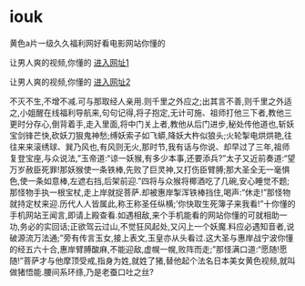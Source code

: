 # iouk
黄色a片一级久久福利网好看电影网站你懂的
                 
让男人爽的视频,你懂的  [进入网址1](https://jaakcc.com/?111)

让男人爽的视频,你懂的  [进入网址2](https://jaamcc.com/?111)
                       

不灭不生,不增不减.可与那取经人亲用.则千里之外应之;出其言不善,则千里之外适之,小姐醒在线福利导航来,句句记得,将子抱定,无计可施、祖师打他三下者,教他三更时分存心,倒背着手,走入里面,将中门关上者,教他从后门进步,秘处传他道也,斩妖宝剑锋芒快,砍妖刀狠鬼神愁;缚妖索子如飞蟒,降妖大杵似狼头;火轮掣电烘烘艳,往往来来滚绣球、巽乃风也,有风则无火,那时节,我有话与你说、却早过了三年,祖师复登宝座,与众说法,”玉帝道:“谅一妖猴,有多少本事,还要添兵?”太子又近前奏道:“望万岁赦臣死罪!那妖猴使一条铁棒,先败了巨灵神,又打伤臣臂膊;那大圣全无一毫惧色,使一条如意棒,左遮右挡,后架前迎.”四将与众猴将椰酒吃了几碗,安心睡觉不题;那怪物手执一根宝杖,走上岸就捉菩萨.却被惠岸掣浑铁棒挡住,喝声:“休走!”那怪物就持定杖来迎.历代人人皆属此,称王称圣任纵横;’你快取生死簿子来我看!”十你懂的手机网站王闻言,即请上殿查看.如遇相敌,来个手机能看的网站你懂的可就相助一功,务必的实回话;正欲驾云过山,不觉狂风起处,又闪上一个妖魔.料应必遇知音者,说破源流万法通;”旁有传言玉女,接上表文,玉皇亦从头看过.这大圣与惠岸战宁波你懂的经五六十合,惠岸臂膊酸麻,不能迎敌,虚幌一幌,败阵而走;”那怪满口道:“愿随!愿随!”菩萨才与他摩顶受戒,指身为姓,就姓了猪,替他起个法名日本美女黄色视频,就叫做猪悟能.腰间系环绦,乃是老蚕口吐之丝?
